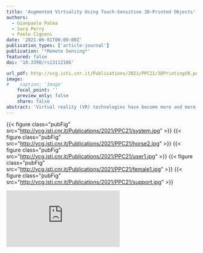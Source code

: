 ```yaml
---
title: 'Augmented Virtuality Using Touch-Sensitive 3D-Printed Objects'
authors:
  - Gianpaolo Palma
  - Sara Perry
  - Paolo Cignoni
date: '2021-06-01T00:00:00Z'
publication_types: ['article-journal']
publication: '*Remote Sensing*'
featured: false
doi: '10.3390/rs13112186'

url_pdf: http://vcg.isti.cnr.it/Publications/2021/PPC21/3DPrintingVR.pdf
image:
#    caption: 'Image'
    focal_point: ''
    preview_only: false
    share: false
abstract: 'Virtual reality (VR) technologies have become more and more affordable and popular in the last five years thanks to hardware and software advancements. A critical issue for these technologies is finding paradigms that allow user interactions in ways that are as similar as possible to the real world, bringing physicality into the experience. Current literature has shown, with different experiments, that the mapping of real objects in virtual reality alongside haptic feedback significantly increases the realism of the experience and user engagement, leading to augmented virtuality. In this paper, we present a system to improve engagement in a VR experience using inexpensive, physical, and sensorized copies of real artefacts made with cheap 3D fabrication technologies. Based on a combination of hardware and software components, the proposed system gives the user the possibility to interact with the physical replica in the virtual environment and to see the appearance of the original cultural heritage artefact. In this way, we overcome one of the main limitations of mainstream 3D fabrication technologies: a faithful appearance reproduction. Using a consumer device for the real-time hand tracking and a custom electronic controller for the capacitive touch sensing, the system permits the creation of augmented experiences where the user with their hands can change the virtual appearance of the real replica object using a set of personalization actions selectable from a physical 3D-printed palette.'
---
```

{{< figure class="pubFig" src="http://vcg.isti.cnr.it/Publications/2021/PPC21/system.jpg" >}}
{{< figure class="pubFig" src="http://vcg.isti.cnr.it/Publications/2021/PPC21/horse2.jpg" >}}
{{< figure class="pubFig" src="http://vcg.isti.cnr.it/Publications/2021/PPC21/user1.jpg" >}}
{{< figure class="pubFig" src="http://vcg.isti.cnr.it/Publications/2021/PPC21/female1.jpg" >}}
{{< figure class="pubFig" src="http://vcg.isti.cnr.it/Publications/2021/PPC21/support.jpg" >}}
<div class='embed-container'><iframe src='https://www.youtube.com/embed//92M5O9HF_xA' frameborder='0' allowfullscreen></iframe></div>

